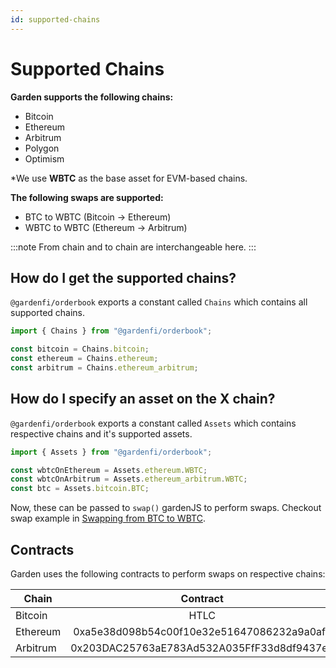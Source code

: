 ```yaml
---
id: supported-chains
---
```


# Supported Chains
**Garden supports the following chains:**
- Bitcoin
- Ethereum
- Arbitrum
- Polygon 
- Optimism 

*We use **WBTC** as the base asset for EVM-based chains.

**The following swaps are supported:**
- BTC to WBTC (Bitcoin -> Ethereum)
- WBTC to WBTC (Ethereum -> Arbitrum)

:::note
From chain and to chain are interchangeable here.
:::

## How do I get the supported chains?
`@gardenfi/orderbook` exports a constant called `Chains` which contains all supported chains.

```javascript
import { Chains } from "@gardenfi/orderbook";

const bitcoin = Chains.bitcoin;
const ethereum = Chains.ethereum;
const arbitrum = Chains.ethereum_arbitrum;
```

## How do I specify an asset on the X chain?
`@gardenfi/orderbook` exports a constant called `Assets` which contains respective chains and it's supported assets.

```javascript
import { Assets } from "@gardenfi/orderbook";

const wbtcOnEthereum = Assets.ethereum.WBTC;
const wbtcOnArbitrum = Assets.ethereum_arbitrum.WBTC;
const btc = Assets.bitcoin.BTC;
```

Now, these can be passed to `swap()` gardenJS to perform swaps. Checkout swap example in  [Swapping from BTC to WBTC](./sdk-guides/SwappingBtcWbtc.md).

## Contracts
Garden uses the following contracts to perform swaps on respective chains:


|Chain    |Contract                                      |
|---------|:--------------------------------------------:|
|Bitcoin  |HTLC                                          |
|Ethereum |0xa5e38d098b54c00f10e32e51647086232a9a0afd    |
|Arbitrum |0x203DAC25763aE783Ad532A035FfF33d8df9437eE    |
